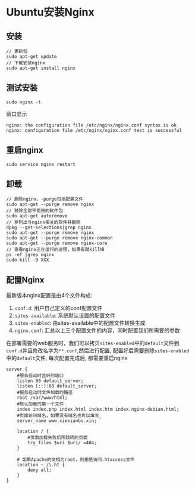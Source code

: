 # Ubuntu安装Nginx

## 安装
```
// 更新包
sudo apt-get update
// 下载安装nginx
sudo apt-get install nginx
```

## 测试安装
```
sudo nginx -t
```
窗口显示
```
nginx: the configuration file /etc/nginx/nginx.conf syntax is ok
nginx: configuration file /etc/nginx/nginx.conf test is successful
```

## 重启nginx
```
sudo service nginx restart
```

## 卸载
```
// 删除nginx，-purge包括配置文件
sudo apt-get --purge remove nginx
// 移除全部不使用的软件包
sudo apt-get autoremove
// 罗列出与nginx相关的软件并删除
dpkg --get-selections|grep nginx
sudo apt-get --purge remove nginx
sudo apt-get --purge remove nginx-common
sudo apt-get --purge remove nginx-core
// 查看nginx正在运行的进程，如果有就kill掉
ps -ef |grep nginx
sudo kill -9 XXX
```

## 配置Nginx

最新版本nginx配置是由4个文件构成: 
1. `conf.d`: 用户自己定义的conf配置文件
2. `sites-available`: 系统默认设置的配置文件
3. `sites-enabled`: 由sites-available中的配置文件转换生成
4. `nginx.conf`: 汇总以上三个配置文件的内容，同时配置我们所需要的参数

在部署需要的web服务时，我们可以拷贝`sites-enabled`中的`default`文件到`conf.d`并且修改名字为`**.conf`,然后进行配置, 配置好后需要删除`sites-enabled`中的`default`文件, 每次配置完成后, 都需要重启nginx

```
server {
    #服务启动时监听的端口
    listen 80 default_server;
    listen [::]:80 default_server;
    #服务启动时文件加载的路径
    root /var/www/html;
    #默认加载的第一个文件
    index index.php index.html index.htm index.nginx-debian.html;
    #页面访问域名，如果没有域名也可以填写_
    server_name www.xiexianbo.xin;

    location / {
        #页面加载失败后所跳转的页面
        try_files $uri $uri/ =404;
    }
    
    # 如果Apache的文档为root，则拒绝访问.htaccess文件
    location ~ /\.ht {
        deny all;
    }
}
```
